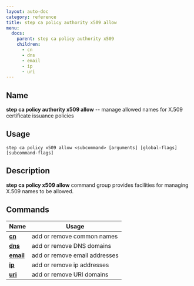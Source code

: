 ```yaml
---
layout: auto-doc
category: reference
title: step ca policy authority x509 allow
menu:
  docs:
    parent: step ca policy authority x509
    children:
      - cn
      - dns
      - email
      - ip
      - uri
---
```


## Name
**step ca policy authority x509 allow** -- manage allowed names for X.509 certificate issuance policies

## Usage

```raw
step ca policy x509 allow <subcommand> [arguments] [global-flags] [subcommand-flags]
```

## Description

**step ca policy x509 allow** command group provides facilities for managing X.509 names to be allowed.

## Commands


| Name | Usage |
|---|---|
| **[cn](cn/)** | add or remove common names |
| **[dns](dns/)** | add or remove DNS domains |
| **[email](email/)** | add or remove email addresses |
| **[ip](ip/)** | add or remove ip addresses |
| **[uri](uri/)** | add or remove URI domains |

